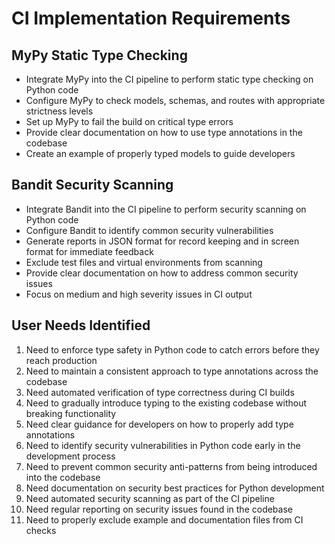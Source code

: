 # CI Implementation Requirements

## MyPy Static Type Checking

- Integrate MyPy into the CI pipeline to perform static type checking on Python code
- Configure MyPy to check models, schemas, and routes with appropriate strictness levels
- Set up MyPy to fail the build on critical type errors
- Provide clear documentation on how to use type annotations in the codebase
- Create an example of properly typed models to guide developers

## Bandit Security Scanning

- Integrate Bandit into the CI pipeline to perform security scanning on Python code
- Configure Bandit to identify common security vulnerabilities
- Generate reports in JSON format for record keeping and in screen format for immediate feedback
- Exclude test files and virtual environments from scanning
- Provide clear documentation on how to address common security issues
- Focus on medium and high severity issues in CI output

## User Needs Identified

1. Need to enforce type safety in Python code to catch errors before they reach production
2. Need to maintain a consistent approach to type annotations across the codebase
3. Need automated verification of type correctness during CI builds
4. Need to gradually introduce typing to the existing codebase without breaking functionality
5. Need clear guidance for developers on how to properly add type annotations
6. Need to identify security vulnerabilities in Python code early in the development process
7. Need to prevent common security anti-patterns from being introduced into the codebase
8. Need documentation on security best practices for Python development
9. Need automated security scanning as part of the CI pipeline
10. Need regular reporting on security issues found in the codebase
11. Need to properly exclude example and documentation files from CI checks
